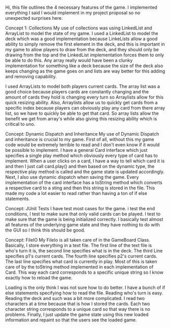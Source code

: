 Hi, this file outlines the 4 necessary features of the game.
I implemented everything I said I would implement in my project proposal so 
no unexpected surprises here.

Concept 1: Collections
My use of collections was using LinkedList and ArrayList to model the state of my game.
I used a LinkedList to model the deck which was a good implementation because LinkeLists
allow a good ability to simply remove the first element in the deck, and this is important
in my game to allow players to draw from the deck, and they should only be drawing from the top
and the LinkedList implementation forces them to only be able to do this. Any array really
would have been a clunky implementation for something like a deck because the size of the 
deck also keeps changing as the game goes on and lists are way better for this adding and 
removing capability.

I used ArrayLists to model both players current cards. The array list was a good choice
because players cards are constantly changing and the amount of cards they hold is changing
every turn so Arraylists allow for this quick resizing ability. Also, Arraylists allow us
to quickly get cards from a specific index because players can obviously play any card from 
there array list, so we have to quickly be able to get that card. So array lists allow the
benefit we get from array's while also giving this resizing ability which is critical to uno.

Concept: Dynamic Dispatch and Inheritance
My use of Dynamic Dispatch and inheritance is crucial to my game. First of all, without
this my game code would be extremely terrible to read and I don't even know if it would
be possible to implement. I have a general Card interface which just specifies a single
play method which obviously every type of card has to implement. When a user clicks on a card,
I have a way to tell which card it is and then I just call card.play() and then based on the 
dynamic type, the respective play method is called and the game state is updated accordingly. 
Next, I also use dynamic dispatch when saving the game. Every implementation of the card interface
has a toString method which converts a respective card to a sting and then this string is stored
in the file. This made my code a lot easier to read rather than having a ton of if else statements.

Concept: JUnit Tests
I have test most cases for the game. i test the end conditions, I test to make sure that only
valid cards can be played. I test to make sure that the game is being initialized correctly. 
I basically test almost all features of the underlying game state and they have nothing to do with
the GUI so I think this should be good. 

Concept: FileIO
My FileIo is all taken care of in the GameBoard Class. Basically, I store everything in a text file.
The first line of the text file is who's turn it is, the second line specifies  what is in the deck.
The third Line specifies p1's current cards. The fourth line specifies p2's current cards.
The last line specifies what card is currently in play. Most of this is taken care of by the 
toString method implemented in each implementation of Card. This way each card corresponds to a
specific unique string so I know exactly how to reload the game. 

Loading is the only think I was not sure how to do better. I have a bunch of if else statements
specifying how to read the file. Reading who's turn is easy. Reading the deck and such was a bit
more complicated. I read two characters at a time because that is how I stored the cards. Each
two character string corresponds to a unique card so that way there is no problems. Finally,
I just update the game state using this new loaded information and repaint so that the users
see the loaded game. 
